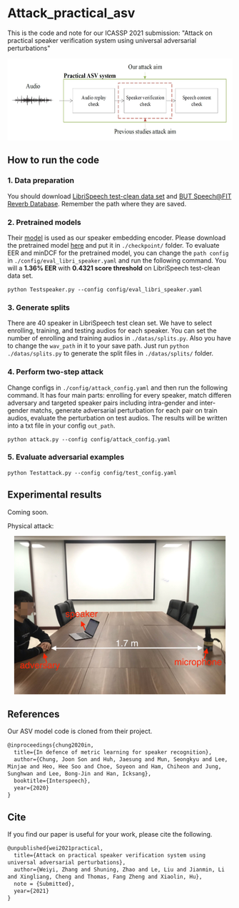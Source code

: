 # Attack_practical_asv
This is the code and note for our ICASSP 2021 submission: "Attack on practical speaker verification system using universal adversarial perturbations"

<div align="center">  
<img src="./images/practical.jpg" width = "575" height = "184"/>
</div>

## How to run the code
### 1. Data preparation
You should download [LibriSpeech test-clean data set](http://www.openslr.org/resources/12/test-clean.tar.gz) and [BUT Speech@FIT Reverb Database](https://obj.umiacs.umd.edu/gammadata/dataset/eq/IRs_release.zip). Remember the path where they are saved.

### 2. Pretrained models
Their [model](https://github.com/clovaai/voxceleb_trainer) is used as our speaker embedding encoder. Please download the pretrained model [here](http://www.robots.ox.ac.uk/~joon/data/baseline_v2_ap.model) and put it in ``./checkpoint/`` folder. To evaluate EER and minDCF for the pretrained model, you can change the ```path config``` in ```./config/eval_libri_speaker.yaml``` and run the following command. You will a **1.36% EER** with **0.4321 score threshold** on LibriSpeech test-clean data set.

```
python Testspeaker.py --config config/eval_libri_speaker.yaml
```

### 3. Generate splits
There are 40 speaker in LibriSpeech test clean set. We have to select enrolling, training, and testing audios for each speaker. You can set the number of enrolling and training audios in ``./datas/splits.py``. Also you have to change the ``wav_path`` in it to your save path. Just run ``python ./datas/splits.py`` to generate the split files in ``./datas/splits/`` folder.

### 4. Perform two-step attack
Change configs in ```./config/attack_config.yaml``` and then run the following command. It has four main parts: enrolling for every speaker, match differen adversary and targeted speaker pairs including intra-gender and inter-gender matchs, generate adversarial perturbation for each pair on train audios, evaluate the perturbation on test audios. The results will be written into a txt file in your config ```out_path```.

```
python attack.py --config config/attack_config.yaml
```

### 5. Evaluate adversarial examples

```
python Testattack.py --config config/test_config.yaml
```

## Experimental results
Coming soon.

Physical attack:

<div align="center">  
<img src="./images/physical_attack.jpg" width = "474" height = "355"/>
</div>

## References
Our ASV model code is cloned from their project.

```
@inproceedings{chung2020in,
  title={In defence of metric learning for speaker recognition},
  author={Chung, Joon Son and Huh, Jaesung and Mun, Seongkyu and Lee, Minjae and Heo, Hee Soo and Choe, Soyeon and Ham, Chiheon and Jung, Sunghwan and Lee, Bong-Jin and Han, Icksang},
  booktitle={Interspeech},
  year={2020}
}
```

## Cite
If you find our paper is useful for your work, please cite the following.

```
@unpublished{wei2021practical,
  title={Attack on practical speaker verification system using universal adversarial perturbations},
  author={Weiyi, Zhang and Shuning, Zhao and Le, Liu and Jianmin, Li and Xingliang, Cheng and Thomas, Fang Zheng and Xiaolin, Hu},
  note = {Submitted},
  year={2021}
}
```

